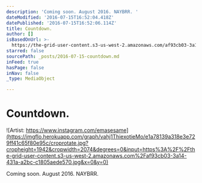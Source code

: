 ```yaml
---
description: 'Coming soon. August 2016. NAYBRR. '
dateModified: '2016-07-15T16:52:04.418Z'
datePublished: '2016-07-15T16:52:06.114Z'
title: Countdown.
author: []
isBasedOnUrl: >-
  https://the-grid-user-content.s3-us-west-2.amazonaws.com/af93cb03-3a14-431a-a2bc-c1805aede570.jpg
starred: false
sourcePath: _posts/2016-07-15-countdown.md
inFeed: true
hasPage: false
inNav: false
_type: MediaObject

---
```

# Countdown.
![Artist: https://www.instagram.com/emasesame](https://imgflo.herokuapp.com/graph/vahj1ThiexotieMo/e1a78139a318e3e729ff41c65f80e95c/croprotate.jpg?cropheight=1942&cropwidth=2074&degrees=0&input=https%3A%2F%2Fthe-grid-user-content.s3-us-west-2.amazonaws.com%2Faf93cb03-3a14-431a-a2bc-c1805aede570.jpg&x=0&y=0)

Coming soon. August 2016\. NAYBRR.
